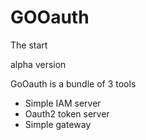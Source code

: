 # GOOauth
The start 

alpha version 

GoOauth is a bundle of 3 tools 

- Simple IAM server 
- Oauth2 token server 
- Simple gateway 


